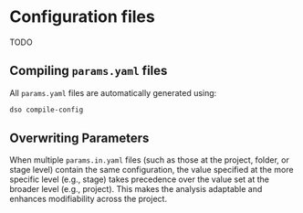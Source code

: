 # Configuration files

TODO

## Compiling `params.yaml` files

All `params.yaml` files are automatically generated using:

```bash
dso compile-config
```

## Overwriting Parameters

When multiple `params.in.yaml` files (such as those at the project, folder, or stage level) contain the same configuration, the value specified at the more specific level (e.g., stage) takes precedence over the value set at the broader level (e.g., project). This makes the analysis adaptable and enhances modifiability across the project.

